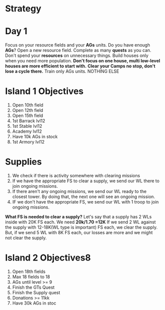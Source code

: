 
# Strategy 

# Day 1 
Focus on your resource fields and your **AGs** units. Do you have enough **AGs**? Open a new resource field. Complete as many **quests** as you can. Don't spend your **resources** on unnecessary things. Build houses only when you need more population. **Don't focus on one house, multi low-level houses are more efficient to start with.** **Clear your Camps no stop, don't lose a cycle there.** Train only AGs units. NOTHING ELSE

# Island 1 Objectives
1. Open 10th field
2. Open 12th field
3. Open 15th field
4. 1st Barrack lvl12
5. 1st Stable lvl12
6.  Academy lvl12 
7. Have 10k AGs in stock
8. 1st Armory lvl12


# Supplies 
1. We check if there is activity somewhere with clearing missions 
2. If we have the appropriate FS to clear a supply, we send our WL there to join ongoing missions. 
3. If there aren't any ongoing missions, we send our WL ready to the closest tower. By doing that, the next one will see an ongoing mission. 
4. IF we don't have the appropriate FS, we send our WL with 1 troop to join ongoing missions.

**What FS is needed to clear a supply?** Let's say that a supply has 2 WLs inside with 20K FS each. We need **20k/1.70 =12K** If we send 2 WL against the supply with 12-18K(WL type is important) FS each, we clear the supply. But, if we send 5 WL with 8K FS each, our losses are more and we might not clear the supply.

# Island 2 Objectives8
1. Open 18th fields 
2. Max 18 fields to 18 
3. AGs until level >= 9
4. Finish the GTs Quest
5. Finish the Supply quest
6. Donations >= 11kk
7. Have 30k AGs in stoc


